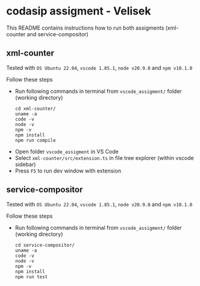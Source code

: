 # codasip assigment - Velisek

This README contains instructions how to run both assigments (xml-counter and service-compositor)

## xml-counter

Tested with `OS Ubuntu 22.04`, `vscode 1.85.1`, `node v20.9.0` and `npm v10.1.0` 

Follow these steps

*   Run following commands in terminal from `vscode_assigment/` folder (working directory)
    ```
    cd xml-counter/
    uname -a
    code -v
    node -v
    npm -v
    npm install
    npm run compile
    ```
* Open folder `vscode_assigment` in VS Code
* Select `xml-counter/src/extension.ts` in file tree explorer (within vscode sidebar)
* Press `F5` to run dev window with extension

## service-compositor

Tested with `OS Ubuntu 22.04`, `vscode 1.85.1`, `node v20.9.0` and `npm v10.1.0` 

Follow these steps
*   Run following commands in terminal from `vscode_assigment/` folder (working directory)
    ```
    cd service-compositor/
    uname -a
    code -v
    node -v
    npm -v
    npm install
    npm run test
    ```

